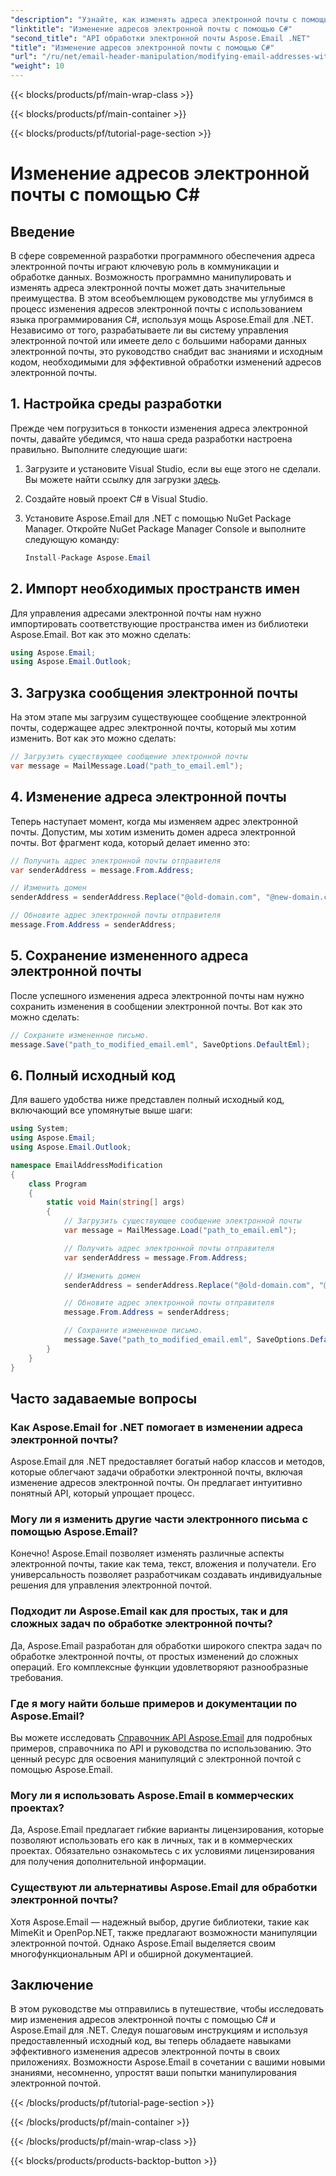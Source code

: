 ```yaml
---
"description": "Узнайте, как изменять адреса электронной почты с помощью C# с помощью Aspose.Email для .NET. Следуйте этому пошаговому руководству, чтобы эффективно управлять адресами электронной почты."
"linktitle": "Изменение адресов электронной почты с помощью C#"
"second_title": "API обработки электронной почты Aspose.Email .NET"
"title": "Изменение адресов электронной почты с помощью C#"
"url": "/ru/net/email-header-manipulation/modifying-email-addresses-with-csharp/"
"weight": 10
---
```


{{< blocks/products/pf/main-wrap-class >}}

{{< blocks/products/pf/main-container >}}

{{< blocks/products/pf/tutorial-page-section >}}

# Изменение адресов электронной почты с помощью C#


## Введение

В сфере современной разработки программного обеспечения адреса электронной почты играют ключевую роль в коммуникации и обработке данных. Возможность программно манипулировать и изменять адреса электронной почты может дать значительные преимущества. В этом всеобъемлющем руководстве мы углубимся в процесс изменения адресов электронной почты с использованием языка программирования C#, используя мощь Aspose.Email для .NET. Независимо от того, разрабатываете ли вы систему управления электронной почтой или имеете дело с большими наборами данных электронной почты, это руководство снабдит вас знаниями и исходным кодом, необходимыми для эффективной обработки изменений адресов электронной почты.


## 1. Настройка среды разработки

Прежде чем погрузиться в тонкости изменения адреса электронной почты, давайте убедимся, что наша среда разработки настроена правильно. Выполните следующие шаги:

1. Загрузите и установите Visual Studio, если вы еще этого не сделали. Вы можете найти ссылку для загрузки [здесь](https://visualstudio.microsoft.com/downloads/).

2. Создайте новый проект C# в Visual Studio.

3. Установите Aspose.Email для .NET с помощью NuGet Package Manager. Откройте NuGet Package Manager Console и выполните следующую команду:
   
   ```csharp
   Install-Package Aspose.Email
   ```

## 2. Импорт необходимых пространств имен

Для управления адресами электронной почты нам нужно импортировать соответствующие пространства имен из библиотеки Aspose.Email. Вот как это можно сделать:

```csharp
using Aspose.Email;
using Aspose.Email.Outlook;
```

## 3. Загрузка сообщения электронной почты

На этом этапе мы загрузим существующее сообщение электронной почты, содержащее адрес электронной почты, который мы хотим изменить. Вот как это можно сделать:

```csharp
// Загрузить существующее сообщение электронной почты
var message = MailMessage.Load("path_to_email.eml");
```

## 4. Изменение адреса электронной почты

Теперь наступает момент, когда мы изменяем адрес электронной почты. Допустим, мы хотим изменить домен адреса электронной почты. Вот фрагмент кода, который делает именно это:

```csharp
// Получить адрес электронной почты отправителя
var senderAddress = message.From.Address;

// Изменить домен
senderAddress = senderAddress.Replace("@old-domain.com", "@new-domain.com");

// Обновите адрес электронной почты отправителя
message.From.Address = senderAddress;
```

## 5. Сохранение измененного адреса электронной почты

После успешного изменения адреса электронной почты нам нужно сохранить изменения в сообщении электронной почты. Вот как это можно сделать:

```csharp
// Сохраните измененное письмо.
message.Save("path_to_modified_email.eml", SaveOptions.DefaultEml);
```

## 6. Полный исходный код

Для вашего удобства ниже представлен полный исходный код, включающий все упомянутые выше шаги:

```csharp
using System;
using Aspose.Email;
using Aspose.Email.Outlook;

namespace EmailAddressModification
{
    class Program
    {
        static void Main(string[] args)
        {
            // Загрузить существующее сообщение электронной почты
            var message = MailMessage.Load("path_to_email.eml");

            // Получить адрес электронной почты отправителя
            var senderAddress = message.From.Address;

            // Изменить домен
            senderAddress = senderAddress.Replace("@old-domain.com", "@new-domain.com");

            // Обновите адрес электронной почты отправителя
            message.From.Address = senderAddress;

            // Сохраните измененное письмо.
            message.Save("path_to_modified_email.eml", SaveOptions.DefaultEml);
        }
    }
}
```

## Часто задаваемые вопросы

### Как Aspose.Email for .NET помогает в изменении адреса электронной почты?

Aspose.Email для .NET предоставляет богатый набор классов и методов, которые облегчают задачи обработки электронной почты, включая изменение адресов электронной почты. Он предлагает интуитивно понятный API, который упрощает процесс.

### Могу ли я изменить другие части электронного письма с помощью Aspose.Email?

Конечно! Aspose.Email позволяет изменять различные аспекты электронной почты, такие как тема, текст, вложения и получатели. Его универсальность позволяет разработчикам создавать индивидуальные решения для управления электронной почтой.

### Подходит ли Aspose.Email как для простых, так и для сложных задач по обработке электронной почты?

Да, Aspose.Email разработан для обработки широкого спектра задач по обработке электронной почты, от простых изменений до сложных операций. Его комплексные функции удовлетворяют разнообразные требования.

### Где я могу найти больше примеров и документации по Aspose.Email?

Вы можете исследовать [Справочник API Aspose.Email](https://reference.aspose.com/email/net/) для подробных примеров, справочника по API и руководства по использованию. Это ценный ресурс для освоения манипуляций с электронной почтой с помощью Aspose.Email.

### Могу ли я использовать Aspose.Email в коммерческих проектах?

Да, Aspose.Email предлагает гибкие варианты лицензирования, которые позволяют использовать его как в личных, так и в коммерческих проектах. Обязательно ознакомьтесь с их условиями лицензирования для получения дополнительной информации.

### Существуют ли альтернативы Aspose.Email для обработки электронной почты?

Хотя Aspose.Email — надежный выбор, другие библиотеки, такие как MimeKit и OpenPop.NET, также предлагают возможности манипуляции электронной почтой. Однако Aspose.Email выделяется своим многофункциональным API и обширной документацией.

## Заключение

В этом руководстве мы отправились в путешествие, чтобы исследовать мир изменения адресов электронной почты с помощью C# и Aspose.Email для .NET. Следуя пошаговым инструкциям и используя предоставленный исходный код, вы теперь обладаете навыками эффективного изменения адресов электронной почты в своих приложениях. Возможности Aspose.Email в сочетании с вашими новыми знаниями, несомненно, упростят ваши попытки манипулирования электронной почтой.

{{< /blocks/products/pf/tutorial-page-section >}}

{{< /blocks/products/pf/main-container >}}

{{< /blocks/products/pf/main-wrap-class >}}

{{< blocks/products/products-backtop-button >}}